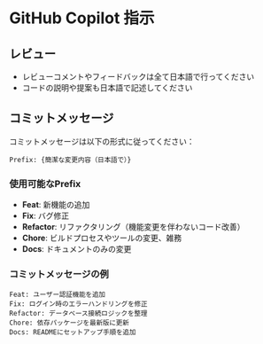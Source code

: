 # GitHub Copilot 指示

## レビュー

- レビューコメントやフィードバックは全て日本語で行ってください
- コードの説明や提案も日本語で記述してください

## コミットメッセージ

コミットメッセージは以下の形式に従ってください：

```
Prefix: {簡潔な変更内容（日本語で）}
```

### 使用可能なPrefix

- **Feat**: 新機能の追加
- **Fix**: バグ修正
- **Refactor**: リファクタリング（機能変更を伴わないコード改善）
- **Chore**: ビルドプロセスやツールの変更、雑務
- **Docs**: ドキュメントのみの変更

### コミットメッセージの例

```
Feat: ユーザー認証機能を追加
Fix: ログイン時のエラーハンドリングを修正
Refactor: データベース接続ロジックを整理
Chore: 依存パッケージを最新版に更新
Docs: READMEにセットアップ手順を追加
```
